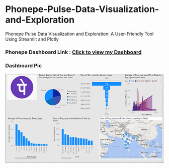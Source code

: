 # Phonepe-Pulse-Data-Visualization-and-Exploration
Phonepe Pulse Data Visualization and Exploration: A User-Friendly Tool Using Streamlit and Plotly

### Phonepe Dashboard Link : [Click to view my Dashboard](https://drive.google.com/file/d/14KhsgA141OO72mddU5pqZknPXwh13b96/view?usp=drive_link)

### Dashboard Pic

![image](https://github.com/MuralidharanDeepa/Phonepe-Pulse-Data-Visualization-and-Exploration/blob/main/Phonepe_PBI.png)
